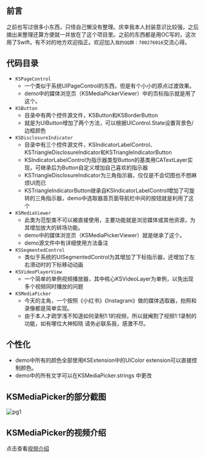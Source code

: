 ## 前言
之前也写过很多小东西，只怪自己懒没有整理。庆幸我本人封装意识比较强，之后摘出来整理还算方便就一并放在了这个项目里。之前的东西都是用OC写的，这次用了Swift，有不对的地方欢迎指正。欢迎加入`我的QQ群：700276016`交流心得。

## 代码目录

* `KSPageControl`
    *  一个类似于系统UIPageControl的东西，但是有个小小的原点过渡效果。
    *  demo中的媒体浏览页（KSMediaPickerViewer）中的页标指示就是用了这个。
* `KSButton`
    *  目录中有两个控件源文件，KSButton和KSBorderButton
    *  就是为UIButton增加了两个方法，可以根据UIControl.State设置背景色/边框颜色
* `KSDisclosureIndicator`
    *  目录中有三个控件源文件，KSIndicatorLabelControl、KSTriangleDisclosureIndicator和KSTriangleIndicatorButton
    *  KSIndicatorLabelControl为指示器类型Button的基类用CATextLayer实现，可继承后为Button自定义增加自己喜欢的指示器
    *  KSTriangleDisclosureIndicator为三角指示器，仅仅是不会切图也不想麻烦UI而已
    *  KSTriangleIndicatorButton继承自KSIndicatorLabelControl增加了可旋转的三角指示器，demo中选取器首页面导航栏中间的按钮就是利用了这个
* `KSMediaViewer`
    *  此类为范型类不可以被直接使用，主要功能就是浏览媒体或其他资源，为其增加放大的转场功能。
    *  demo中的媒体浏览页（KSMediaPickerViewer）就是继承了这个。
    *  demo源文件中有详细使用方法备注
* `KSSegmentedControl`
    *  类似于系统的UISegmentedControl为其增加了下标指示器，还增加了左右滑动时的下标移动动画
* `KSVideoPlayerView`
    *  一个简单的单例视频播放器，其中核心KSVideoLayer为单例，以免出现多个视频同时播放的问题
* `KSMediaPicker`
    *  今天的主角，一个按照《小红书》《Instagram》做的媒体选取器，拍照和录像都是简单实现。
    *  由于本人才疏学浅不知道如何录制1:1的视频，所以就阉割了视频1:1录制的功能，如有哪位大神知晓 请务必联系我，感激不尽。

## 个性化
* demo中所有的颜色全部使用KSExtension中的UIColor extension可以直接控制颜色。
* demo中的所有文字可以在KSMediaPicker.strings 中更改

## KSMediaPicker的部分截图
![pg1](https://github.com/kinsunlu/KSImagePickerDemo/blob/master/EG1.PNG?raw=true)

## KSMediaPicker的视频介绍
点击查看[视频介绍](https://raw.githubusercontent.com/kinsunlu/KSImagePickerDemo/master/EGVideo.MP4)

